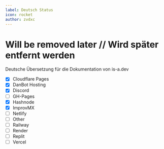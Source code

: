 ```yaml
---
label: Deutsch Status
icon: rocket
author: zvdxc
---
```


# Will be removed later // Wird später entfernt werden

Deutsche Übersetzung für die Dokumentation von is-a.dev

- [X] Cloudflare Pages
- [X] DanBot Hosting
- [X] Discord
- [ ] GH-Pages
- [X] Hashnode
- [X] ImprovMX
- [ ] Netlify
- [ ] Other
- [ ] Railway
- [ ] Render
- [ ] Replit
- [ ] Vercel
